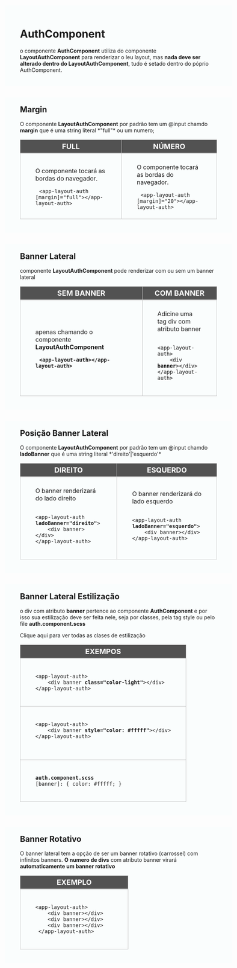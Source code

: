 <div id="documentação">
    <div>
        <h1>AuthComponent</h1>
        <p>o componente <b>AuthComponent</b> utiliza do componente <b>LayoutAuthComponent</b> para renderizar o leu layout, mas <b>nada deve ser alterado dentro do LayoutAuthComponent</b>, tudo é setado dentro do póprio AuthComponent.</p>
    </div>
    <div>
        <h2>Margin</h2>
        <p>O componente <b>LayoutAuthComponent</b> por padrão tem um @input chamdo  <b>margin</b> que é uma string literal *"full"* ou um numero;</p>
        <table>
            <thead><tr><th>Full</th><th>Número</th><tr></thead>
            <tbody>
                <tr>
                    <td>
                        <p>O componente tocará as bordas do navegador.</p>
                        <pre><code>&lt;app-layout-auth [margin]="full"&gt;&lt;/app-layout-auth&gt;</code></pre>
                    </td>
                    <td>
                        <p>O componente tocará as bordas do navegador.</p>
                        <pre><code>&lt;app-layout-auth [margin]="20"&gt;&lt;/app-layout-auth&gt;</code></pre>
                    </td>
                </tr>
            </tbody>
        </table>
    </div>
    <div>
        <h2>Banner Lateral</h2>
        <p>componente <b>LayoutAuthComponent</b> pode renderizar com ou sem um banner lateral</p>
        <table>
            <thead><tr><th>SEM BANNER</th><th>COM BANNER</th><tr></thead>
            <tbody>
                <tr>
                    <td>
                        <p>apenas chamando o componente <b>LayoutAuthComponent<b></p>
                        <pre><code>&lt;app-layout-auth&gt;&lt;/app-layout-auth&gt;</code></pre>
                    </td>
                    <td>
                        <p>Adicine uma tag div com atributo banner</p>
                        <pre><code>
&lt;app-layout-auth&gt;
    &lt;div <b>banner</b>&gt;&lt;/div&gt;
&lt;/app-layout-auth&gt;
                        </code></pre>
                    </td>
                </tr>
            </tbody>
        </table>
    </div>
    <div>
        <h2>Posição Banner Lateral</h2>
        <p>O componente <b>LayoutAuthComponent</b> por padrão tem um @input chamdo  <b>ladoBanner</b> que é uma string literal *'direito'|'esquerdo'*</p>
        <table>
            <thead><tr><th>DIREITO</th><th>ESQUERDO</th><tr></thead>
            <tbody>
                <tr>
                    <td>
                        <p>O banner renderizará do lado direito</p>
                        <pre><code>
&lt;app-layout-auth <b>ladoBanner="direito"</b>&gt;
    &lt;div banner&gt;&lt;/div&gt;
&lt;/app-layout-auth&gt;
                        </code></pre>
                    </td>
                    <td>
                        <p>O banner renderizará do lado esquerdo</p>
                        <pre><code>
&lt;app-layout-auth <b>ladoBanner="esquerdo"</b>&gt;
    &lt;div banner&gt;&lt;/div&gt;
&lt;/app-layout-auth&gt;
                        </code></pre>
                    </td>
                </tr>
            </tbody>
        </table>
    </div>
    <div>
        <h2>Banner Lateral Estilização</h2>
        <p>o div com atributo <b>banner</b> pertence ao componente <b>AuthComponent</b> e por isso sua estilização deve ser feita nele, seja por classes, pela tag style ou pelo file <b>auth.component.scss</b></p>
        <p>Clique aqui para ver todas as clases de estilização</p>
        <table>
            <thead><tr><th>EXEMPOS</th><tr></thead>
            <tbody>
                <tr><td>
                        <pre><code>
&lt;app-layout-auth&gt;
    &lt;div banner <b>class="color-light"</b>&gt;&lt;/div&gt;
&lt;/app-layout-auth&gt;
                        </code></pre>
                </td></tr>
                <tr><td>
                        <pre><code>
&lt;app-layout-auth&gt;
    &lt;div banner <b>style="color: #fffff"</b>&gt;&lt;/div&gt;
&lt;/app-layout-auth&gt;
                        </code>
                </td></tr>
                <tr><td>
                        <pre><code>
<b>auth.component.scss</b>
[banner]: { color: #fffff; }
                        </code></pre>
                </td></tr>
            </tbody>
        </table>
    </div>
    <div>
        <h2>Banner Rotativo</h2>
        <p>O banner lateral tem a opção de ser um banner rotativo (carrossel) com infinitos banners. <b>O numero de divs</b> com atributo banner virará <b>automaticamente um banner rotativo</b></p>
        <table>
            <thead><tr><th>EXEMPLO</th><tr></thead>
            <tbody>
                <tr>
                    <td>
                        <pre><code>
&lt;app-layout-auth&gt;
    &lt;div banner&gt;&lt;/div&gt;
    &lt;div banner&gt;&lt;/div&gt;
    &lt;div banner&gt;&lt;/div&gt;
&nbsp;&lt;/app-layout-auth&gt;
                        </code></pre>
                    </td>
                </tr>
            </tbody>
        </table>
    </div>
</div>
<style>
    #documentação{ margin-top: -20px; margin-left: -50px; padding: 0px; width: calc(100% + 100px) }
    #documentação>div{ margin-bottom: 30px; background:rgba(225,255,255,0.1); padding: 20px 40px; }
    #documentação>div>h2{ margin-top: 0; }

    #documentação table { border-collapse: collapse; width:100%; }
    #documentação table td, #documentação table th { border: .5px solid #c0c0c0; padding: 10px 40px; }
    #documentação table thead { border-bottom: 2px solid #c0c0c0; text-transform: uppercase; }
    #documentação table thead th { font-weight: bold; text-align: center; background:#525252; color:white; font-size:120%; padding: 5px; }
    
    #documentação code{ padding:10px }
</style>
